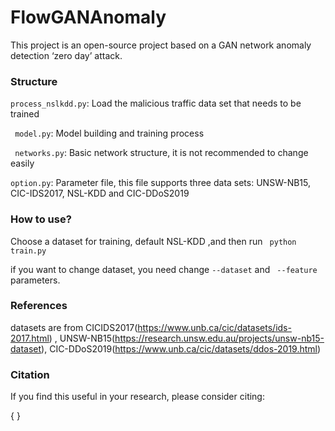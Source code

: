 # FlowGANAnomaly
This project is an open-source project based on a GAN network anomaly detection ‘zero day’ attack.

### Structure
`process_nslkdd.py`: Load the malicious traffic data set that needs to be trained

` model.py`: Model building and training process

` networks.py`:  Basic network structure, it is not recommended to change easily

`option.py`: Parameter file, this file supports three data sets: UNSW-NB15, CIC-IDS2017, NSL-KDD and CIC-DDoS2019

### How to use?

Choose a dataset for training, default NSL-KDD ,and then run ` python train.py`

if you want to change dataset, you need  change `--dataset` and ` --feature` parameters.

### References

datasets are from CICIDS2017(https://www.unb.ca/cic/datasets/ids-2017.html) , 
UNSW-NB15(https://research.unsw.edu.au/projects/unsw-nb15-dataset), 
CIC-DDoS2019(https://www.unb.ca/cic/datasets/ddos-2019.html)

### Citation

If you find this useful in your research, please consider citing:

{
}

